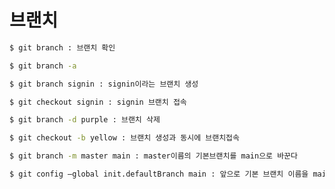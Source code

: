 # 브랜치

```bash
$ git branch : 브랜치 확인
```

```bash
$ git branch -a
```

```bash
$ git branch signin : signin이라는 브랜치 생성
```

```bash
$ git checkout signin : signin 브랜치 접속
```

```bash
$ git branch -d purple : 브랜치 삭제
```

```bash
$ git checkout -b yellow : 브랜치 생성과 동시에 브랜치접속
```

```bash
$ git branch -m master main : master이름의 기본브랜치를 main으로 바꾼다
```

```bash
$ git config —global init.defaultBranch main : 앞으로 기본 브랜치 이름을 main으로 바꾼다
```
